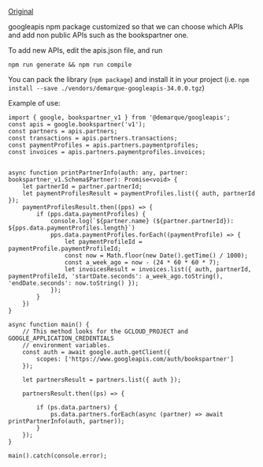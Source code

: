 [Original](https://github.com/googleapis/google-api-nodejs-client)

googleapis npm package customized so that we can choose which APIs and add non
public APIs such as the bookspartner one.

To add new APIs, edit the apis.json file, and run

```
npm run generate && npm run compile 
```

You can pack the library (```npm package```) and install it in your project
(i.e. ```npm install --save ./vendors/demarque-googleapis-34.0.0.tgz```)

Example of use:

```
import { google, bookspartner_v1 } from '@demarque/googleapis';
const apis = google.bookspartner('v1');
const partners = apis.partners;
const transactions = apis.partners.transactions;
const paymentProfiles = apis.partners.paymentprofiles;
const invoices = apis.partners.paymentprofiles.invoices;


async function printPartnerInfo(auth: any, partner: bookspartner_v1.Schema$Partner): Promise<void> {
    let partnerId = partner.partnerId;
    let paymentProfilesResult = paymentProfiles.list({ auth, partnerId });
    paymentProfilesResult.then((pps) => {
        if (pps.data.paymentProfiles) {
            console.log(`${partner.name} (${partner.partnerId}): ${pps.data.paymentProfiles.length}`)
            pps.data.paymentProfiles.forEach((paymentProfile) => {
                let paymentProfileId = paymentProfile.paymentProfileId;
                const now = Math.floor(new Date().getTime() / 1000);
                const a_week_ago = now - (24 * 60 * 60 * 7);
                let invoicesResult = invoices.list({ auth, partnerId, paymentProfileId, 'startDate.seconds': a_week_ago.toString(), 'endDate.seconds': now.toString() });
            });
        }
    })
}

async function main() {
    // This method looks for the GCLOUD_PROJECT and GOOGLE_APPLICATION_CREDENTIALS
    // environment variables.
    const auth = await google.auth.getClient({
        scopes: ['https://www.googleapis.com/auth/bookspartner']
    });

    let partnersResult = partners.list({ auth });

    partnersResult.then((ps) => {

        if (ps.data.partners) {
            ps.data.partners.forEach(async (partner) => await printPartnerInfo(auth, partner));
        }
    });
}

main().catch(console.error);
```

